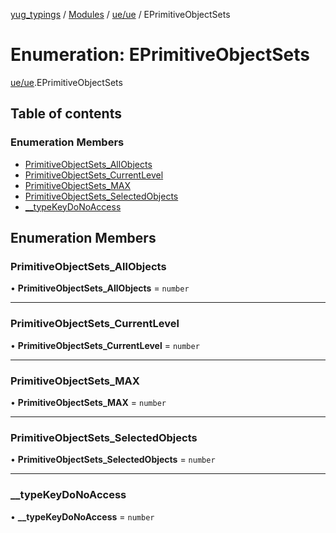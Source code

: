 [yug_typings](../README.md) / [Modules](../modules.md) / [ue/ue](../modules/ue_ue.md) / EPrimitiveObjectSets

# Enumeration: EPrimitiveObjectSets

[ue/ue](../modules/ue_ue.md).EPrimitiveObjectSets

## Table of contents

### Enumeration Members

- [PrimitiveObjectSets\_AllObjects](ue_ue.EPrimitiveObjectSets.md#primitiveobjectsets_allobjects)
- [PrimitiveObjectSets\_CurrentLevel](ue_ue.EPrimitiveObjectSets.md#primitiveobjectsets_currentlevel)
- [PrimitiveObjectSets\_MAX](ue_ue.EPrimitiveObjectSets.md#primitiveobjectsets_max)
- [PrimitiveObjectSets\_SelectedObjects](ue_ue.EPrimitiveObjectSets.md#primitiveobjectsets_selectedobjects)
- [\_\_typeKeyDoNoAccess](ue_ue.EPrimitiveObjectSets.md#__typekeydonoaccess)

## Enumeration Members

### PrimitiveObjectSets\_AllObjects

• **PrimitiveObjectSets\_AllObjects** = `number`

___

### PrimitiveObjectSets\_CurrentLevel

• **PrimitiveObjectSets\_CurrentLevel** = `number`

___

### PrimitiveObjectSets\_MAX

• **PrimitiveObjectSets\_MAX** = `number`

___

### PrimitiveObjectSets\_SelectedObjects

• **PrimitiveObjectSets\_SelectedObjects** = `number`

___

### \_\_typeKeyDoNoAccess

• **\_\_typeKeyDoNoAccess** = `number`
